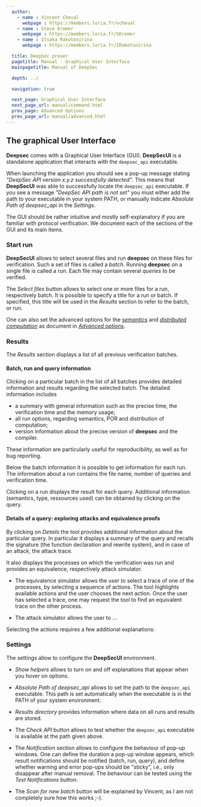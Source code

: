 ```yaml
---
  author:
    - name : Vincent Cheval
      webpage : https://members.loria.fr/vcheval
    - name : Steve Kremer
      webpage : https://members.loria.fr/SKremer
    - name : Itsaka Rakotonirina
      webpage : https://members.loria.fr/IRakotonirina

  title: DeepSec prover
  pagetitle: Manual - Graphical User Interface
  mainpagetitle: Manual of DeepSec

  depth: ../

  navigation: true

  next_page: Graphical User Interface
  next_page_url: manual/command.html
  prev_page: Advanced Options
  prev_page_url: manual/advanced.html
---
```


## The graphical User Interface


**Deepsec** comes with a Graphical User Interface (GUI). **DeepSecUI** is a standalone application that interacts with the `deepsec_api` executable.

When launching the application you should see a pop-up message stating  _"DeepSec API version x.y.z successfully detected"_. This means that **DeepSecUI** was able to successfully locate the `deepsec_api` executable. If you see a message _"DeepSec API path is not set"_ you must either add the path to your executable in your system PATH, or manually indicate _Absolute Path of deepsec_api_ in the _Settings_.

The GUI should be rather intuitive and mostly self-explanatory if you are familiar with protocol verification. We document each of the sections of the GUI and its main items.

### Start run

**DeepSecUI** allows to select several files and run **deepsec** on these files for verification. Such a set of files is called a _batch_. Running **deepsec** on a single file is called a _run_. Each file may contain several _queries_ to be verified.

The _Select files_ button allows to select one or more files for a run, respectively batch. It is possible to specify a title for a run or batch. If specified, this title will be used in the _Results_ section to refer to the batch, or run.

One can also set the advanced options for the [_semantics_](#sematics) and [_distributed computation_](#distributed) as document in [_Advanced options_](#advanced).


### Results

The _Results_ section displays a list of all previous verification batches.


#### Batch, run and query information

Clicking on a particular batch in  the list of all batches provides detailed information and results regarding the selected batch.
The detailed information includes

 * a summary with general information such as the precise time, the verification time and the memory usage;
 * all run options, regarding semantics, POR and distribution of computation;
 * version information about the precise version of **deepsec** and the compiler.

These information are particularly useful for reproducibility, as well as for bug reporting.


Below the batch information it is possible to get information for each run. The information about a run contains the file name, number of queries and verification time.

Clicking on a run displays the result for each query. Additional information (semantics, type, ressources used) can be obtained by clicking on the query.


#### Details of a query: exploring attacks and equivalence proofs

By clicking on _Details_ the tool provides additional information about the particular query. In particular it displays a summary of the query and recalls the signature (the function declaration and rewrite system), and in case of an attack, the attack trace.

It also displays the processes on which the verification was run and provides an equivalence, respectively attack simulator.

* The equivalence simulator allows the user to select a trace of one of the processes, by selecting a sequence of actions. The tool highlights available actions and the user chooses the next action. Once the user has selected a trace, one may request the tool to find an equivalent trace on the other process.

* The attack simulator allows the user to ...

Selecting the actions requires a few additional explanations:



### Settings


The settings allow to configure the **DeepSecUI** environment.

 * _Show helpers_ allows to turn on and off explanations that appear when you hover on options.

 * _Absolute Path of deepsec\_api_ allows to set the path to the `deepsec_api` executable. This path is set automatically when the executable is in the PATH of your system environment.

 * _Results directory_ provides information where data on all runs and results are stored.

 * The _Check API_ button allows to test whether the `deepsec_api` executable is available at the path given above.

 * The _Notification_ section allows to configure the behaviour of pop-up windows. One can define the duration a pop-up window appears, which result notifications should be notified (batch, run, query), and define whether warning and error pop-ups should be "sticky", i.e., only disappear after manual removal.
The behaviour can be tested using the _Test Notifications_ button.
 
 * The _Scan for new batch_ button will be explained by Vincent, as I am not completely sure how this works ;-).


